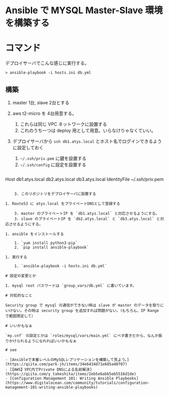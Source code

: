 # Ansible で MYSQL Master-Slave 環境を構築する

# コマンド

デプロイサーバでこんな感じに実行する。

```
> ansible-playbook -i hosts.ini db.yml
```

## 構築

1. master 1台, slave 2台とする

1. aws t2-micro を 4台用意する。

	1. これらは同じ VPC ネットワークに設置する
	2. これのうち一つは deploy 用として用意。いらなけりゃなくていい。

1. デプロイサーバから `ssh db1.atys.local` とホスト名でログインできるように設定しておく

	1. `~/.ssh/priv.pem` に鍵を設置する
	2. `~/.ssh/config` に設定を設置する

	```
Host db1.atys.local db2.atys.local db3.atys.local
	IdentityFile ~/.ssh/priv.pem
```

	3. このリポジトリをデプロイサーバに設置する

1. Route53 に atys.local をプライベートDNSとして登録する

	3. master のプライベートIP を `db1.atys.local` と対応させるようにする。
	3. slave のプライベートIP を `db2.atys.local` と `db3.atys.local` と対応させるようにする。

1. ansible をインストールする

	1. `yum install python3-pip`
	2. `pip install ansible-playbook`

1. 実行する
	
	1. `ansible-playbook -i hosts.ini db.yml`

# 設定の変更とか

1. mysql root パスワードは `group_vars/db.yml` に書いています。

# 対処的なこと

Security group で mysql の通信ができない時は slave が master のデータを取りにいけない。その時は security group を追加すれば問題がない。（もちろん、IP Range で範囲限定して）

# いいかもなぁ

`my.cnf` の設定とかは `roles/mysql/vars/main.yml` にベタ書きだから、なんか振りかけられるようになれればいいかもなぁ

# see

- [Ansibleで本番レベルのMySQLレプリケーションを構築して見よう。](https://qiita.com/park-jh/items/34e6434d71e685a48f07)
- [【AWS】VPC内でPrivate DNSによる名前解決](https://qiita.com/y_takeshita/items/2eb5e6abb5eb5516d1de)
- [Configuration Management 101: Writing Ansible Playbooks](https://www.digitalocean.com/community/tutorials/configuration-management-101-writing-ansible-playbooks)
